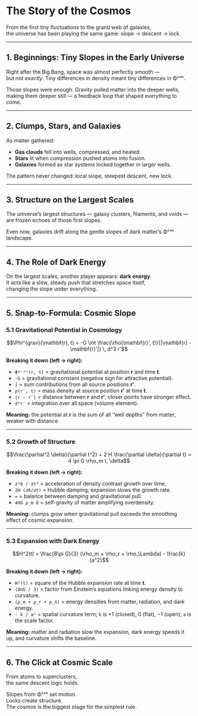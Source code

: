 # The Story of the Cosmos

From the first tiny fluctuations to the grand web of galaxies,  
the universe has been playing the same game: slope → descent → lock.

---

## 1. Beginnings: Tiny Slopes in the Early Universe

Right after the Big Bang, space was almost perfectly smooth —  
but not *exactly*. Tiny differences in density meant tiny differences in Φᶜᵒʰ.

Those slopes were enough. Gravity pulled matter into the deeper wells,  
making them deeper still — a feedback loop that shaped everything to come.

---

## 2. Clumps, Stars, and Galaxies

As matter gathered:

- **Gas clouds** fell into wells, compressed, and heated.  
- **Stars** lit when compression pushed atoms into fusion.  
- **Galaxies** formed as star systems locked together in larger wells.

The pattern never changed: local slope, steepest descent, new lock.

---

## 3. Structure on the Largest Scales

The universe’s largest structures — galaxy clusters, filaments, and voids —  
are frozen echoes of those first slopes.

Even now, galaxies drift along the gentle slopes of dark matter’s Φᶜᵒʰ landscape.

---

## 4. The Role of Dark Energy

On the largest scales, another player appears: **dark energy**.  
It acts like a slow, steady push that stretches space itself,  
changing the slope under everything.

---

## 5. Snap-to-Formula: Cosmic Slope

### 5.1 Gravitational Potential in Cosmology
```math
\Phi^{grav}(\mathbf{r}, t) = -G \int \frac{\rho(\mathbf{r}', t)}{|\mathbf{r} - \mathbf{r}'|} \, d^3 r'
```
**Breaking it down (left → right):**
- `Φᵍʳᵃᵛ(r, t)` = gravitational potential at position **r** and time **t**.  
- `-G` = gravitational constant (negative sign for attractive potential).  
- `∫` = sum contributions from all source positions **r′**.  
- `ρ(r′, t)` = mass density at source position **r′** at time **t**.  
- `|r − r′|` = distance between **r** and **r′**; closer points have stronger effect.  
- `d³r′` = integration over all space (volume element).  

**Meaning:** the potential at **r** is the sum of all “well depths” from matter, weaker with distance.

---

### 5.2 Growth of Structure
```math
\frac{\partial^2 \delta}{\partial t^2} + 2 H \frac{\partial \delta}{\partial t} = 4 \pi G \rho_m \, \delta
```
**Breaking it down (left → right):**
- `∂²δ / ∂t²` = acceleration of density contrast growth over time.  
- `2H (∂δ/∂t)` = Hubble damping; expansion slows the growth rate.  
- `=` = balance between damping and gravitational pull.  
- `4πG ρ_m δ` = self-gravity of matter amplifying overdensity.  

**Meaning:** clumps grow when gravitational pull exceeds the smoothing effect of cosmic expansion.

---

### 5.3 Expansion with Dark Energy
```math
H^2(t) = \frac{8\pi G}{3} (\rho_m + \rho_r + \rho_\Lambda) - \frac{k}{a^2}
```
**Breaking it down (left → right):**
- `H²(t)` = square of the Hubble expansion rate at time **t**.  
- `(8πG / 3)` = factor from Einstein’s equations linking energy density to curvature.  
- `(ρ_m + ρ_r + ρ_Λ)` = energy densities from matter, radiation, and dark energy.  
- `- k / a²` = spatial curvature term; `k` is +1 (closed), 0 (flat), −1 (open); `a` is the scale factor.  

**Meaning:** matter and radiation slow the expansion, dark energy speeds it up, and curvature shifts the baseline.

---

## 6. The Click at Cosmic Scale

From atoms to superclusters,  
the same descent logic holds.  

Slopes from Φᶜᵒʰ set motion.  
Locks create structure.  
The cosmos is the biggest stage for the simplest rule.
